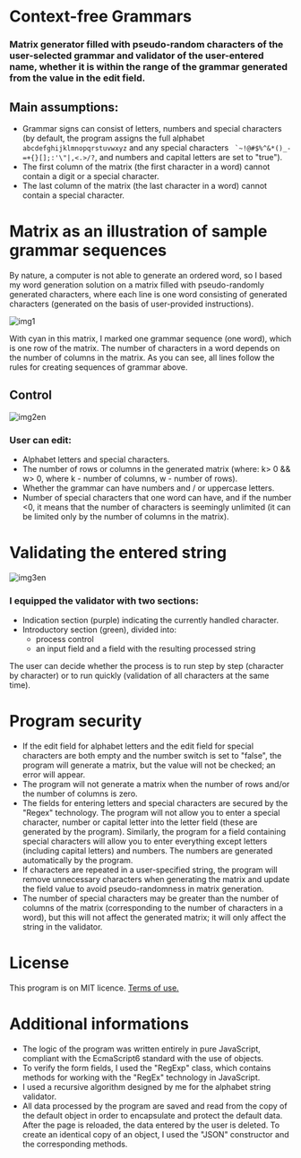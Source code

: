 # Context-free Grammars

### Matrix generator filled with pseudo-random characters of the user-selected grammar and validator of the user-entered name, whether it is within the range of the grammar generated from the value in the edit field.

## Main assumptions:
* Grammar signs can consist of letters, numbers and special characters (by default, the program assigns the full alphabet `abcdefghijklmnopqrstuvwxyz` and any special characters `` `~!@#$%^&*()_-=+{}[];:'\"|,<.>/?``, and numbers and capital letters are set to "true").
* The first column of the matrix (the first character in a word) cannot contain a digit or a special character.
* The last column of the matrix (the last character in a word) cannot contain a special character.

# Matrix as an illustration of sample grammar sequences
By nature, a computer is not able to generate an ordered word, so I based my word generation solution on a matrix filled with pseudo-randomly generated characters, where each line is one word consisting of generated characters (generated on the basis of user-provided instructions).

![img1](https://user-images.githubusercontent.com/61552854/119264429-6e740680-bbe3-11eb-9dc3-cade0dfafb6d.PNG)

With cyan in this matrix, I marked one grammar sequence (one word), which is one row of the matrix. The number of characters in a word depends on the number of columns in the matrix. As you can see, all lines follow the rules for creating sequences of grammar above.

## Control

![img2en](https://user-images.githubusercontent.com/61552854/125452518-f5a45316-723e-4cfb-801c-d442a9355f1e.png)

### User can edit:
* Alphabet letters and special characters.
* The number of rows or columns in the generated matrix (where: k> 0 && w> 0, where k - number of columns, w - number of rows).
* Whether the grammar can have numbers and / or uppercase letters.
* Number of special characters that one word can have, and if the number <0, it means that the number of characters is seemingly unlimited (it can be limited only by the number of columns in the matrix).

# Validating the entered string

![img3en](https://user-images.githubusercontent.com/61552854/125452479-7f738cb6-2554-44ee-b5a9-c0ed9d9df230.PNG)

### I equipped the validator with two sections:
- Indication section (purple) indicating the currently handled character.
- Introductory section (green), divided into:
  - process control
  - an input field and a field with the resulting processed string

The user can decide whether the process is to run step by step (character by character) or to run quickly (validation of all characters at the same time).

# Program security
* If the edit field for alphabet letters and the edit field for special characters are both empty and the number switch is set to "false", the program will generate a matrix, but the value will not be checked; an error will appear.
* The program will not generate a matrix when the number of rows and/or the number of columns is zero.
* The fields for entering letters and special characters are secured by the "Regex" technology. The program will not allow you to enter a special character, number or capital letter into the letter field (these are generated by the program). Similarly, the program for a field containing special characters will allow you to enter everything except letters (including capital letters) and numbers. The numbers are generated automatically by the program.
* If characters are repeated in a user-specified string, the program will remove unnecessary characters when generating the matrix and update the field value to avoid pseudo-randomness in matrix generation.
* The number of special characters may be greater than the number of columns of the matrix (corresponding to the number of characters in a word), but this will not affect the generated matrix; it will only affect the string in the validator.

# License
This program is on MIT licence. [Terms of use.](https://en.wikipedia.org/wiki/MIT_License)

# Additional informations
* The logic of the program was written entirely in pure JavaScript, compliant with the EcmaScript6 standard with the use of objects.
* To verify the form fields, I used the "RegExp" class, which contains methods for working with the "RegEx" technology in JavaScript.
* I used a recursive algorithm designed by me for the alphabet string validator.
* All data processed by the program are saved and read from the copy of the default object in order to encapsulate and protect the default data. After the page is reloaded, the data entered by the user is deleted. To create an identical copy of an object, I used the "JSON" constructor and the corresponding methods.
